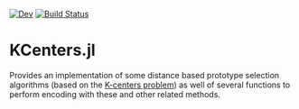 [![Dev](https://img.shields.io/badge/docs-dev-blue.svg)](https://sadit.github.io/KCenters.jl/dev)
[![Build Status](https://github.com/sadit/KCenters.jl/workflows/CI/badge.svg)](https://github.com/sadit/KCenters.jl/actions)

# KCenters.jl

Provides an implementation of some distance based prototype selection algorithms
(based on the [K-centers problem](https://en.wikipedia.org/wiki/Metric_k-center))
as well of several functions to perform encoding with these and other related methods.



